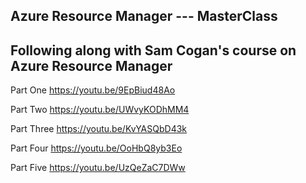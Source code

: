 ## Azure Resource Manager --- MasterClass
## Following along with Sam Cogan's course on Azure Resource Manager

Part One
https://youtu.be/9EpBiud48Ao

Part Two
https://youtu.be/UWvyKODhMM4

Part Three
https://youtu.be/KvYASQbD43k

Part Four
https://youtu.be/OoHbQ8yb3Eo

Part Five
https://youtu.be/UzQeZaC7DWw
